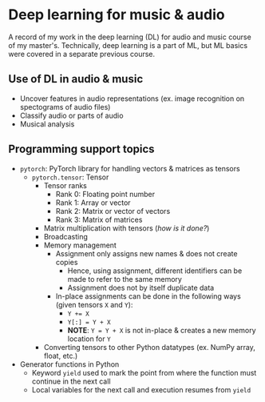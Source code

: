 # Deep learning for music & audio
A record of my work in the deep learning (DL) for audio and music course of my master's. Technically, deep learning is a part of ML, but ML basics were covered in a separate previous course.

## Use of DL in audio & music
- Uncover features in audio representations (ex. image recognition on spectograms of audio files)
- Classify audio or parts of audio
- Musical analysis

## Programming support topics

- `pytorch`: PyTorch library for handling vectors & matrices as tensors
    - `pytorch.tensor`: Tensor
        - Tensor ranks
            - Rank 0: Floating point number
            - Rank 1: Array or vector
            - Rank 2: Matrix or vector of vectors
            - Rank 3: Matrix of matrices
        - Matrix multiplication with tensors (_how is it done?_)
        - Broadcasting
        - Memory management
            - Assignment only assigns new names & does not create copies
                - Hence, using assignment, different identifiers can be made to refer to the same memory
                - Assignment does not by itself duplicate data
            - In-place assignments can be done in the following ways (given tensors `X` and `Y`):
                - `Y += X`
                - `Y[:] = Y + X`
                - **NOTE**: `Y = Y + X` is not in-place & creates a new memory location for `Y`
        - Converting tensors to other Python datatypes (ex. NumPy array, float, etc.)
- Generator functions in Python
    - Keyword `yield` used to mark the point from where the function must continue in the next call
    - Local variables for the next call and execution resumes from `yield`
